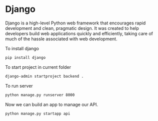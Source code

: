 # Django

Django is a high-level Python web framework that encourages rapid development and clean, pragmatic design. It was created to help developers build web applications quickly and efficiently, taking care of much of the hassle associated with web development.

To install django
```bash
pip install django
```

To start project in current folder
```bash
django-admin startproject backend .
```

To run server
```bash
python manage.py runserver 8000
```

Now we can build an app to manage our API.
```bash
python manage.py startapp api
```
